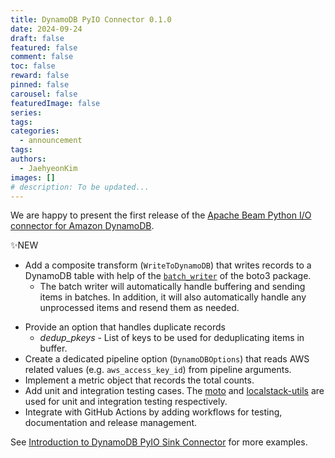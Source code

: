 ```yaml
---
title: DynamoDB PyIO Connector 0.1.0
date: 2024-09-24
draft: false
featured: false
comment: false
toc: false
reward: false
pinned: false
carousel: false
featuredImage: false
series:
tags:
categories:
  - announcement
tags: 
authors:
  - JaehyeonKim
images: []
# description: To be updated...
---
```


We are happy to present the first release of the [Apache Beam Python I/O connector for Amazon DynamoDB](https://github.com/beam-pyio/dynamodb_pyio).

✨NEW

- Add a composite transform (`WriteToDynamoDB`) that writes records to a DynamoDB table with help of the [`batch_writer`](https://boto3.amazonaws.com/v1/documentation/api/latest/reference/services/dynamodb/table/batch_writer.html) of the boto3 package.
  - The batch writer will automatically handle buffering and sending items in batches. In addition, it will also automatically handle any unprocessed items and resend them as needed.


<!--more-->

- Provide an option that handles duplicate records
  - *dedup_pkeys* - List of keys to be used for deduplicating items in buffer.
- Create a dedicated pipeline option (`DynamoDBOptions`) that reads AWS related values (e.g. `aws_access_key_id`) from pipeline arguments.
- Implement a metric object that records the total counts.
- Add unit and integration testing cases. The [moto](https://github.com/getmoto/moto) and [localstack-utils](https://docs.localstack.cloud/user-guide/tools/testing-utils/) are used for unit and integration testing respectively.
- Integrate with GitHub Actions by adding workflows for testing, documentation and release management.

See [Introduction to DynamoDB PyIO Sink Connector](/blog/2024/dynamodb-pyio-intro/) for more examples.
